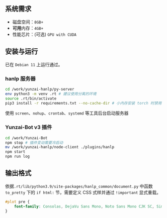 ## 系统需求

* 磁盘空间：`8GB+`
* **可用**内存：`4GB+`
* 性能芯片：(可选) `GPU with CUDA`

## 安装与运行

已在 `Debian 11` 上运行通过。

### hanlp 服务器

```bash
cd /work/yunzai-hanlp/py-server
env python3 -m venv .rt # 建议使用分离的环境
source .rt/bin/activate
pip3 install -r requirements.txt --no-cache-dir # 小内存安装 torch 时禁用缓存
```

使用 `screen`、`nohup`、`crontab`、`systemd` 等工具后台启动服务器

### Yunzai-Bot v3 插件

```bash
cd /work/Yunzai-Bot
npm stop # 插件变动需要冷启动
mv /work/yunzai-hanlp/node-client ./plugins/hanlp
npm start
npm run log
```

## 输出格式

依据`.rt/lib/python3.9/site-packages/hanlp_common/document.py` 中函数 `to_pretty` 下的 `if html:` 节，需要定义 CSS 式样并通过 `!important` 显式重载。

```css
#plot pre {
    font-family: Consolas, DejaVu Sans Mono, Noto Sans Mono CJK SC, SimHei !important;
}
```
